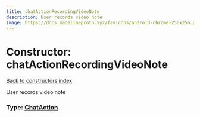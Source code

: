 ```yaml
---
title: chatActionRecordingVideoNote
description: User records video note
image: https://docs.madelineproto.xyz/favicons/android-chrome-256x256.png
---
```

# Constructor: chatActionRecordingVideoNote  
[Back to constructors index](index.md)



User records video note




### Type: [ChatAction](../types/ChatAction.md)


